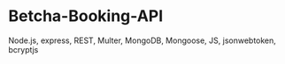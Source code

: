 # Betcha-Booking-API
 Node.js, express, REST, Multer, MongoDB, Mongoose, JS, jsonwebtoken, bcryptjs
